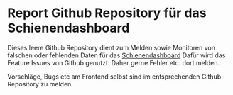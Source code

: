 # Report Github Repository für das Schienendashboard
Dieses leere Github Repository dient zum Melden sowie Monitoren von falschen oder fehlenden Daten für das [Schienendashboard](https://d-b.schienengruen.de/)
Dafür wird das Feature Issues von Github genutzt. Daher gerne Fehler etc. dort melden.

Vorschläge, Bugs etc am Frontend selbst sind im entsprechenden Github Repository zu melden.
